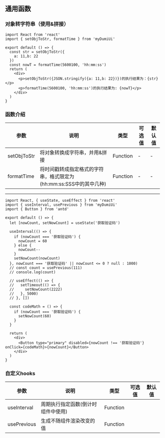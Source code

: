 ## 通用函数

### 对象转字符串（使用&拼接）
```tsx
import React from 'react'
import { setObjToStr, formatTime } from 'myDumiUi'

export default () => {
  const str = setObjToStr({
    a: 11,b: 22
  })
  const nowT = formatTime(5600100, 'hh:mm:ss')
  return (
    <div>
      <p>setObjToStr({JSON.stringify({a: 11,b: 22})})的执行结果为：{str}</p>
      <p>formatTime(5600100, 'hh:mm:ss')的执行结果为: {nowT}</p>
    </div>
  )
}
```

### 函数介绍
| 参数      | 说明    | 类型      | 可选值       | 默认值   |
|---------- |-------- |---------- |-------------  |-------- |
| setObjToStr   | 将对象转换成字符串，并用&拼接   | Function    |  -      | -     |
| formatTime   | 将时间戳转成指定格式的字符串，格式限定为(hh:mm:ss:SSS中的其中几种)   | Function    |  -      | -     |

----

```tsx
import React, { useState, useEffect } from 'react'
import { useInterval, usePrevious } from 'myDumiUi'
import { Button } from 'antd'

export default () => {
  let [nowCount, setNowCount] = useState('获取验证码')
  
  useInterval(() => {
    if (nowCount === '获取验证码') {
      nowCount = 60
    } else {
      nowCount--
    }
    setNowCount(nowCount)
  }, nowCount === '获取验证码' || nowCount <= 0 ? null : 1000)
  // const count = usePrevious(111)
  // console.log(count)

  // useEffect(() => {
  //   setTimeout(() => {
  //     setNowCount(2222)
  //   }, 5000)
  // }, [])

  const codeMath = () => {
    if (nowCount === '获取验证码') {
      setNowCount(60)
    }
  }

  return (
    <div>
      <Button type="primary" disabled={nowCount !== '获取验证码'} onClick={codeMath}>{nowCount}</Button>
    </div>
  )
}
```

### 自定义hooks
| 参数      | 说明    | 类型      | 可选值       | 默认值   |
|---------- |-------- |---------- |-------------  |-------- |
| useInterval | 周期执行指定函数(倒计时组件中使用) | Function |        |         |
| usePrevious | 生成不随组件渲染改变的值 | Function  |         |         |

